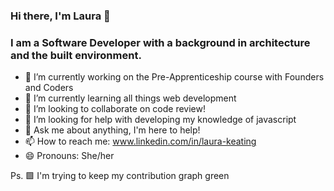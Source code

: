 ### Hi there, I'm Laura 👋

###  I am a Software Developer with a background in architecture and the built environment.

- 🔭 I’m currently working on the Pre-Apprenticeship course with Founders and Coders
- 🌱 I’m currently learning all things web development
- 👯 I’m looking to collaborate on code review!
- 🤔 I’m looking for help with developing my knowledge of javascript
- 💬 Ask me about anything, I'm here to help!
- 📫 How to reach me: www.linkedin.com/in/laura-keating
- 😄 Pronouns: She/her

Ps. 🟩 I'm trying to keep my contribution graph green
